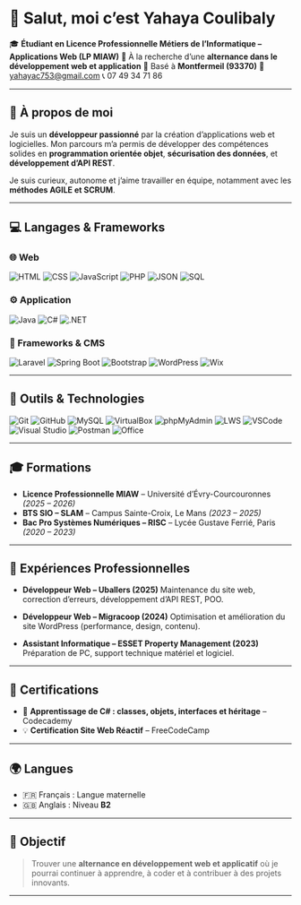 # 👋 Salut, moi c’est **Yahaya Coulibaly**

🎓 **Étudiant en Licence Professionnelle Métiers de l’Informatique – Applications Web (LP MIAW)**
💼 À la recherche d’une **alternance dans le développement web et application**
📍 Basé à **Montfermeil (93370)**
📧 [yahayac753@gmail.com](mailto:yahayac753@gmail.com)
📞 07 49 34 71 86

---

## 🧠 À propos de moi

Je suis un **développeur passionné** par la création d’applications web et logicielles.
Mon parcours m’a permis de développer des compétences solides en **programmation orientée objet**, **sécurisation des données**, et **développement d’API REST**.

Je suis curieux, autonome et j’aime travailler en équipe, notamment avec les **méthodes AGILE et SCRUM**.

---

## 💻 Langages & Frameworks

### 🌐 Web

![HTML](https://skillicons.dev/icons?i=html)
![CSS](https://skillicons.dev/icons?i=css)
![JavaScript](https://skillicons.dev/icons?i=javascript)
![PHP](https://skillicons.dev/icons?i=php)
![JSON](https://skillicons.dev/icons?i=json)
![SQL](https://skillicons.dev/icons?i=mysql)

### ⚙️ Application

![Java](https://skillicons.dev/icons?i=java)
![C#](https://skillicons.dev/icons?i=cs)
![.NET](https://skillicons.dev/icons?i=dotnet)

### 🧩 Frameworks & CMS

![Laravel](https://skillicons.dev/icons?i=laravel)
![Spring Boot](https://skillicons.dev/icons?i=spring)
![Bootstrap](https://skillicons.dev/icons?i=bootstrap)
![WordPress](https://skillicons.dev/icons?i=wordpress)
![Wix](https://img.shields.io/badge/Wix-000?style=for-the-badge\&logo=wix\&logoColor=white)

---

## 🧰 Outils & Technologies

![Git](https://skillicons.dev/icons?i=git)
![GitHub](https://skillicons.dev/icons?i=github)
![MySQL](https://skillicons.dev/icons?i=mysql)
![VirtualBox](https://img.shields.io/badge/VirtualBox-183A61?style=for-the-badge\&logo=virtualbox\&logoColor=white)
![phpMyAdmin](https://img.shields.io/badge/phpMyAdmin-6C78AF?style=for-the-badge\&logo=phpmyadmin\&logoColor=white)
![LWS](https://img.shields.io/badge/LWS-FF4500?style=for-the-badge\&logoColor=white)
![VSCode](https://skillicons.dev/icons?i=vscode)
![Visual Studio](https://skillicons.dev/icons?i=visualstudio)
![Postman](https://skillicons.dev/icons?i=postman)
![Office](https://img.shields.io/badge/Microsoft_Office-D83B01?style=for-the-badge\&logo=microsoftoffice\&logoColor=white)

---

## 🎓 Formations

* **Licence Professionnelle MIAW** – Université d’Évry-Courcouronnes *(2025 – 2026)*
* **BTS SIO – SLAM** – Campus Sainte-Croix, Le Mans *(2023 – 2025)*
* **Bac Pro Systèmes Numériques – RISC** – Lycée Gustave Ferrié, Paris *(2020 – 2023)*

---

## 💼 Expériences Professionnelles

* **Développeur Web – Uballers (2025)**
  Maintenance du site web, correction d’erreurs, développement d’API REST, POO.

* **Développeur Web – Migracoop (2024)**
  Optimisation et amélioration du site WordPress (performance, design, contenu).

* **Assistant Informatique – ESSET Property Management (2023)**
  Préparation de PC, support technique matériel et logiciel.

---

## 🧾 Certifications

* 🧱 **Apprentissage de C# : classes, objets, interfaces et héritage** – Codecademy
* 💡 **Certification Site Web Réactif** – FreeCodeCamp

---

## 🌍 Langues

* 🇫🇷 Français : Langue maternelle
* 🇬🇧 Anglais : Niveau **B2**

---

## 🚀 Objectif

> Trouver une **alternance en développement web et applicatif** où je pourrai continuer à apprendre, à coder et à contribuer à des projets innovants.

---
